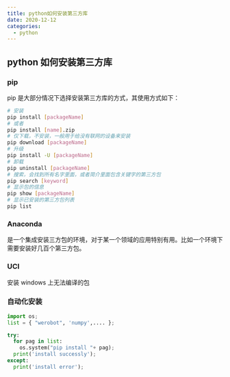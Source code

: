```yaml
---
title: python如何安装第三方库
date: 2020-12-12
categories:
  - python
---
```


## python 如何安装第三方库

### pip

pip 是大部分情况下选择安装第三方库的方式，其使用方式如下：

```bash
# 安装
pip install [packageName]
# 或者
pip install [name].zip
# 仅下载，不安装，一般用于给没有联网的设备来安装
pip download [packageName]
# 升级
pip install -U [packageName]
# 卸载
pip uninstall [packageName]
# 搜索，会找到所有名字里面，或者简介里面包含关键字的第三方包
pip search [keyword]
# 显示包的信息
pip show [packageName]
# 显示已安装的第三方包列表
pip list
```

### Anaconda

是一个集成安装三方包的环境，对于某一个领域的应用特别有用。比如一个环境下需要安装好几百个第三方包。

### UCI

安装 windows 上无法编译的包

### 自动化安装

```python
import os;
list = { "werobot", 'numpy',.... };

try:
  for pag in list:
    os.system("pip install "+ pag);
  print('install successly');
except:
  print('install error');
```
